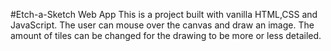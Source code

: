 #Etch-a-Sketch Web App
This is a project built with vanilla HTML,CSS and JavaScript. The user can mouse over the canvas and draw an image. The amount of tiles can be changed for the drawing to be more or less detailed.
